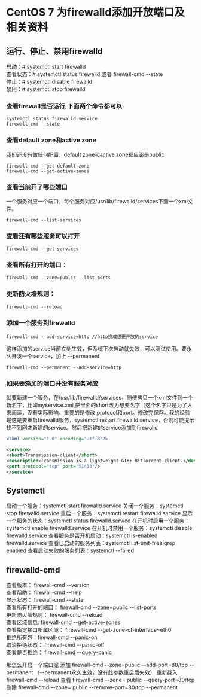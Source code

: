 # CentOS 7 为firewalld添加开放端口及相关资料

## 运行、停止、禁用firewalld  
启动：# systemctl start  firewalld  
查看状态：# systemctl status firewalld 或者 firewall-cmd --state  
停止：# systemctl disable firewalld  
禁用：# systemctl stop firewalld  

### 查看firewall是否运行,下面两个命令都可以
```
systemctl status firewalld.service
firewall-cmd --state
```

### 查看default zone和active zone
我们还没有做任何配置，default zone和active zone都应该是public
```
firewall-cmd --get-default-zone
firewall-cmd --get-active-zones
```

### 查看当前开了哪些端口
一个服务对应一个端口，每个服务对应/usr/lib/firewalld/services下面一个xml文件。
```
firewall-cmd --list-services
```

### 查看还有哪些服务可以打开
```
firewall-cmd --get-services
```

### 查看所有打开的端口： 
```
firewall-cmd --zone=public --list-ports
```

### 更新防火墙规则： 
```
firewall-cmd --reload
```

### 添加一个服务到firewalld
```
firewall-cmd --add-service=http //http换成想要开放的service
```
这样添加的service当前立刻生效，但系统下次启动就失效，可以测试使用。要永久开发一个service，加上 --permanent
```
firewall-cmd --permanent --add-service=http
```

### 如果要添加的端口并没有服务对应
就要新建一个服务，在/usr/lib/firewalld/services，随便拷贝一个xml文件到一个新名字，比如myservice.xml,把里面的short改为想要名字（这个名字只是为了人来阅读，没有实际影响。重要的是修改 protocol和port。修改完保存。我的经验是这是要重启firewalld服务，systemctl restart firewalld.service，否则可能提示找不到刚才新建的service。然后把新建的service添加到firewalld

``` xml
<?xml version="1.0" encoding="utf-8"?>

<service>
<short>Transmission-client</short>
<description>Transmission is a lightweight GTK+ BitTorrent client.</description>
<port protocol="tcp" port="51413"/>
</service>
```

## Systemctl
启动一个服务：systemctl start firewalld.service
关闭一个服务：systemctl stop firewalld.service
重启一个服务：systemctl restart firewalld.service
显示一个服务的状态：systemctl status firewalld.service
在开机时启用一个服务：systemctl enable firewalld.service
在开机时禁用一个服务：systemctl disable firewalld.service
查看服务是否开机启动：systemctl is-enabled firewalld.service
查看已启动的服务列表：systemctl list-unit-files|grep enabled
查看启动失败的服务列表：systemctl --failed

## firewalld-cmd
查看版本： firewall-cmd --version  
查看帮助： firewall-cmd --help  
显示状态： firewall-cmd --state  
查看所有打开的端口： firewall-cmd --zone=public --list-ports  
更新防火墙规则： firewall-cmd --reload  
查看区域信息:  firewall-cmd --get-active-zones  
查看指定接口所属区域： firewall-cmd --get-zone-of-interface=eth0  
拒绝所有包：firewall-cmd --panic-on  
取消拒绝状态： firewall-cmd --panic-off  
查看是否拒绝： firewall-cmd --query-panic  

那怎么开启一个端口呢
添加
firewall-cmd --zone=public --add-port=80/tcp --permanent    （--permanent永久生效，没有此参数重启后失效）
重新载入
firewall-cmd --reload
查看
firewall-cmd --zone= public --query-port=80/tcp
删除
firewall-cmd --zone= public --remove-port=80/tcp --permanent
